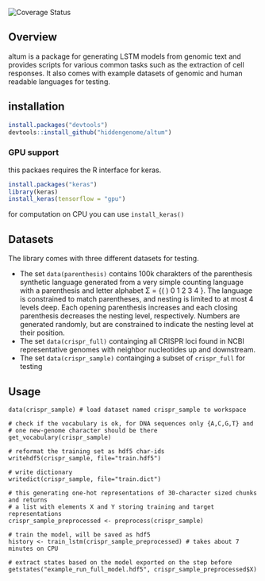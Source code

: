 ![Coverage
Status](https://img.shields.io/codecov/c/github/hiddengenome/altum/master.svg)

## Overview

altum is a package for generating LSTM models from genomic text and provides scripts for various common tasks such as the extraction of cell responses. It also comes with example datasets of genomic and human readable languages for testing.

## installation

``` r
install.packages("devtools")
devtools::install_github("hiddengenome/altum")
```

### GPU support

this packaes requires the R interface for keras. 

``` r
install.packages("keras")
library(keras)
install_keras(tensorflow = "gpu")
```

for computation on CPU you can use `install_keras()`

## Datasets

The library comes with three different datasets for testing. 

- The set `data(parenthesis)` contains 100k charakters of the parenthesis synthetic language generated from a very simple counting language with a parenthesis and letter alphabet Σ = {( ) 0 1 2 3 4 }. The language is constrained to match parentheses, and nesting is limited to at most 4 levels deep. Each opening parenthesis increases and each closing parenthesis decreases the nesting level, respectively. Numbers are generated randomly, but are constrained to indicate the nesting level at their position.  
- The set `data(crispr_full)` containging all CRISPR loci found in NCBI representative genomes with neighbor nucleotides up and downstream.
- The set `data(crispr_sample)` containging a subset of `crispr_full` for testing

## Usage

```
data(crispr_sample) # load dataset named crispr_sample to workspace

# check if the vocabulary is ok, for DNA sequences only {A,C,G,T} and
# one new-genome character should be there
get_vocabulary(crispr_sample)

# reformat the training set as hdf5 char-ids
writehdf5(crispr_sample, file="train.hdf5")

# write dictionary
writedict(crispr_sample, file="train.dict")

# this generating one-hot representations of 30-character sized chunks and returns
# a list with elements X and Y storing training and target representations
crispr_sample_preprocessed <- preprocess(crispr_sample)

# train the model, will be saved as hdf5
history <- train_lstm(crispr_sample_preprocessed) # takes about 7 minutes on CPU

# extract states based on the model exported on the step before
getstates("example_run_full_model.hdf5", crispr_sample_preprocessed$X)
```